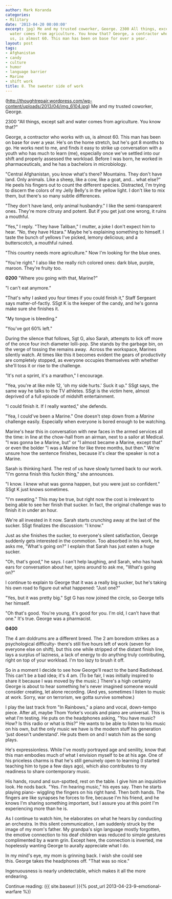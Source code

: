 ```yaml
---
author: Mark Koranda
categories:
- Military
date: '2013-04-20 00:00:00'
excerpt: jpg) Me and my trusted coworker, George. 2300 All things, except salt and
  water comes from agriculture. You know that? George, a contractor who works with
  us, is almost 60. This man has been on base for over a year.
layout: post
tags:
- Afghanistan
- candy
- culture
- humor
- language barrier
- Marine
- shift work
title: 8. The sweeter side of work
---
```





(http://thoughtrepair.wordpress.com/wp-content/uploads/2013/04/img_6104.jpg) Me and my trusted coworker, George.

2300
"All things, except salt and water comes from agriculture. You know that?"

George, a contractor who works with us, is almost 60. This man has been on base for over a year. He's on the home stretch, but he's got 8 months to go. He works next to me, and finds it easy to strike up conversation with a youth who has much to learn (me), especially once we've settled into our shift and properly assessed the workload. Before I was born, he worked in pharmaceuticals, and he has a bachelors in microbiology.

"Central Afghanistan, you know what's there? Mountains. They don't have land. Only animals. Like a sheep, like a cow, like a goat, and... what else?" He peels his fingers out to count the different species. Distracted, I'm trying to discern the colors of my Jelly Belly's in the yellow light. I don't like to mix them, but there's so many subtle differences.

"They don't have land, only animal husbandry." I like the semi-transparent ones. They're more citrusy and potent. But if you get just one wrong, it ruins a mouthful.

"Yes," I reply. "They have Taliban," I mutter, a joke I don't expect him to hear.
"No, they have Hizara." Maybe he's explaining something to himself. I taste the bunch of yellows I've picked, lemony delicious; and a butterscotch, a mouthful ruined.

"This country needs more agriculture." Now I'm looking for the blue ones.

"You're right." I also like the really rich colored ones: dark blue, purple, maroon. They're fruity too.

**0200**
"Where you going with that, Marine?"

"I can't eat anymore."

"That's why I asked you four times if you could finish it," Staff Sergeant says matter-of-factly. SSgt K is the keeper of the candy, and he's gonna make sure she finishes it.

"My tongue is bleeding."

"You've got 60% left."

During the silence that follows, Sgt G, also Sarah, attempts to lick off more of the once four inch diameter lolli-pop. She stands by the garbage bin, on the verge of tossing the remains away.  Across the workspace, Marines silently watch. At times like this it becomes evident the gears of productivity are completely stopped, as everyone occupies themselves with whether she'll toss it or rise to the challenge.

"It's not a sprint, it's a marathon," I encourage.

"Yea, you're at like mile 12, 'oh my side hurts.' Suck it up." SSgt says, the same way he talks to the TV athletes. SSgt is the victim here, almost deprived of a full episode of midshift entertainment.

"I could finish it. If I really wanted," she defends.

"Yea, I could've been a Marine." One doesn't step down from a *Marine* challenge easily. Especially when everyone is bored enough to be watching.

Marine's hear this in conversation with new faces in the armed services all the time: in line at the chow-hall from an airman, next to a sailor at Medical. "I was gonna be a Marine, but" or "I almost became a Marine, except that" or even the bolder "I was a Marine for like three months, but then." We're unsure how the sentence finishes, because it's clear the speaker is not a Marine.

Sarah is thinking hard. The rest of us have slowly turned back to our work. "I'm gonna finish this fuckin thing," she announces.

"I know. I knew what was gonna happen, but you were just so confident." SSgt K just knows sometimes.

"I'm sweating." This may be true, but right now the cost is irrelevant to being able to see her finish that sucker. In fact, the original challenge was to finish it in under an hour.

We're all invested in it now. Sarah starts crunching away at the last of the sucker. SSgt finalizes the discussion: "I know."

Just as she finishes the sucker, to everyone's silent satisfaction, George suddenly gets interested in the commotion. Too absorbed in his work, he asks me, "What's going on?"
I explain that Sarah has just eaten a huge sucker.

"Oh, that's good," he says. I can't help laughing, and Sarah, who has hawk ears for conversation about her, spins around to ask me, "What's going on?"

I continue to explain to George that it was a really big sucker, but he's taking his own road to figure out what happened: "Just one?"

"Yes, but it was pretty big." Sgt G has now joined the circle, so George tells her himself.

"Oh that's good. You're young, it's good for you. I'm old, I can't have that one." It's true. George was a pharmacist.

**0400**

The 4 am doldrums are a different breed. The 2 am boredom strikes as a psychological difficulty- there's still five hours left of work (seven for everyone else on shift), but this one while stripped of the distant finish line, lays a surplus of laziness, a lack of energy to do anything truly contributing, right on top of your workload. I'm too lazy to brush it off.

So in a moment I decide to see how George'll react to the band Radiohead. This can't be a bad idea; it's 4 am. (To be fair, I was initially inspired to share it because I was moved by the music.) There's a high certainty George is about to hear something he's never imagined someone would consider creating, let alone recording. (And yes, sometimes I listen to music at work. Sorry, war on terrorism, we gotta survive somehow.)

I play the last track from "In Rainbows," a piano and vocal, down-tempo piece. After all, maybe Thom Yorke's vocals and piano are universal. This is what I'm testing. He puts on the headphones asking, "You have music? How? Is this radio or what is this?" He wants to be able to listen to his music on his own, but the only music we have is the modern stuff his generation 'just doesn't understand'. He puts them on and I watch him as the song plays.

He's expressionless. While I've mostly portrayed age and senility, know that this man embodies much of what I envision myself to be at his age. One of his priceless charms is that he's still genuinely open to learning (I started teaching him to type a few days ago), which also contributes to my readiness to share contemporary music.

His hands, round and sun-spotted, rest on the table. I give him an inquisitive look. He nods back. "Yes. I'm hearing music," his eyes say. Then he starts playing piano- wiggling the fingers on his right hand. Then both hands. The fingers are like synapses he forces to fire, because I'm his friend, and he knows I'm sharing something important, but I assure you at this point I'm experiencing more than he is.

As I continue to watch him, he elaborates on what he hears by conducting an orchestra. In this silent communication, I am suddenly struck by the image of my mom's father. My grandpa's sign language mostly forgotten, the emotive connection to his deaf children was reduced to simple gestures complimented by a warm grin. Except here, the connection is inverted, me hopelessly wanting George to aurally appreciate what I do.

In my mind's eye, my mom is grinning back. I wish she could see this. George takes the headphones off. "That was so nice."

Ingenuousness is nearly undetectable, which makes it all the more endearing.

Continue reading: ({{ site.baseurl }}{% post_url 2013-04-23-9-emotional-warfare %})